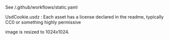 See <tinyusdz>/.github/workflows/static.yaml

UsdCookie.usdz : Each asset has a license declared in the readme, typically CC0 or something highly permissive

image is resized to 1024x1024.
